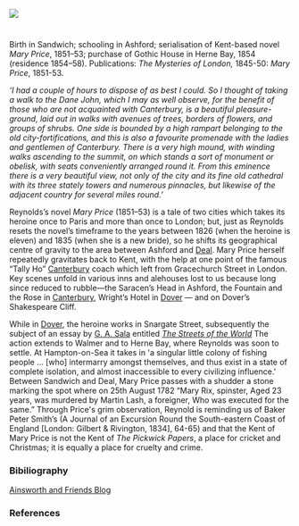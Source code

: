 <a href="https://www.kent-maps.online"><img src="https://www.kent-maps.online/juncture/ve-button.png"></a>
<param ve-config title="G. W. M. Reynolds (1814 – 1879)" author="Peter Merchant" layout="vtl" banner="https://raw.githubusercontent.com/kent-map/images/main/banners/19c.jpg">

<param ve-entity eid="Q17647042" aliases="Dane John">
<param ve-entity eid="Q26163" aliases="Sandwich">
<param ve-entity eid="Q725261" aliases="Ashford">
<param ve-entity eid="Q929286" aliases="Herne Bay">
<param ve-entity eid="Q1011096" aliases="Deal">
<param ve-entity eid="Q179224" aliases="Dover">
<param ve-entity eid="Q5646148" aliases="Hampton-on-Sea">
<param ve-entity eid="Q29303" aliases="Canterbury">
<param ve-entity eid="Q26550125" aliases="Snargate Street">
<param ve-entity eid="Q2551894" aliases="Walmer">

#

Birth in Sandwich; schooling in Ashford; serialisation of Kent-based novel _Mary Price_, 1851–53; purchase of Gothic House in Herne Bay, 1854 (residence 1854–58).   Publications: _The Mysteries of London,_ 1845-50: _Mary Price_, 1851-53.   
<param ve-image url="https://stor.artstor.org/stor/3087858b-da37-4628-9bf4-b8ea685e6b71" label="Sandwich">
<param ve-image url="https://upload.wikimedia.org/wikipedia/commons/5/5d/G_W_M_Reynolds_Author.jpg" label="G. W. M. Reynolds" attribution="White, Public domain, via Wikimedia Commons">
<param ve-map center="Q26163" zoom="10">
<param ve-map center="Q725261" zoom="10">
<param ve-map center="Q929286" zoom="10">

_‘I had a couple of hours to dispose of as best I could. So I thought of taking a walk to the Dane John, which I may as well observe, for the benefit of those who are not acquainted with Canterbury, is a beautiful pleasure-ground, laid out in walks with avenues of trees, borders of flowers, and groups of shrubs. One side is bounded by a high rampart belonging to the old city-fortifications, and this is also a favourite promenade with the ladies and gentlemen of Canterbury. There is a very high mound, with winding walks ascending to the summit, on which stands a sort of monument or obelisk, with seats conveniently arranged round it. From this eminence there is a very beautiful view, not only of the city and its fine old cathedral with its three stately towers and numerous pinnacles, but likewise of the adjacent country for several miles round.’_
<param ve-image url="https://upload.wikimedia.org/wikipedia/commons/8/86/Londres%2C_Edimburgo%2C_Dubl%C3%ADn%2C_1886_107393_%284100573256%29.jpg" label="Dane John Gardens, 1886" attribution="Fondo Antiguo de la Biblioteca de la Universidad de Sevilla from Sevilla, España, CC BY 2.0, via Wikimedia Commons">
<param ve-image url="https://upload.wikimedia.org/wikipedia/commons/4/41/Dane_John_gardens_-_geograph.org.uk_-_746465.jpg" label="Dane John gardens, Canterbury" attribution="David Mills">
<param ve-map center="Q17647042" zoom="10">

Reynolds’s novel _Mary Price_ (1851–53) is a tale of two cities which takes its heroine once to Paris and more than once to London; but, just as Reynolds resets the novel’s timeframe to the years between 1826 (when the heroine is eleven) and 1835 (when she is a new bride), so he shifts its geographical centre of gravity to the area between Ashford and [Deal](/seascape/deal). Mary Price herself repeatedly gravitates back to Kent, with the help at one point of the famous “Tally Ho” [Canterbury](/19c/19c-canterbury) coach which left from Gracechurch Street in London. Key scenes unfold in various inns and alehouses lost to us because long since reduced to rubble—the Saracen’s Head in Ashford, the Fountain and the Rose in [Canterbury](/19c/19c-canterbury), Wright’s Hotel in [Dover](/dickens/19c-dover) — and on Dover’s Shakespeare Cliff. 
<param ve-image url="https://raw.githubusercontent.com/kent-map/images/main/19c/Mary_Price_on_Dover_Beach.jpg" label="Mary Price on Dover Beach">
<param ve-image url="https://upload.wikimedia.org/wikipedia/commons/2/29/Shakespeare_Cliff%2C_Dover%2C_1849_RMG_BHC1212.tiff" label="Shakespeares Cliff, Dover" attribution="Clarkson Frederick Stanfield, Public domain, via Wikimedia Commons">
<param ve-image url="https://raw.githubusercontent.com/kent-map/images/main/dickens/Turner_Dover_D18185410.jpg" label="Joseph Mallord William Turner, ‘Dover ’, c.1825" attribution="digital image © Tate released under Creative Commons CC-BY-NC-ND">
<param ve-map center="Q725261" zoom="10">
<param ve-map center="Q1011096" zoom="10">
<param ve-map center="Q23298" zoom="10">
<param ve-map center="Q29303" zoom="10">

While in [Dover](/dickens/19c-dover), the heroine works in Snargate Street, subsequently the subject of an essay by [G. A. Sala](/19c/19c-sala-biography) entitled [_The Streets of the World_](https://search.proquest.com/britishperiodicals/docview/6520718/fulltextPDF/88A85DA9A4A94A39PQ/3?accountid=9869) The action extends to Walmer and to Herne Bay, where Reynolds was soon to settle. At Hampton-on-Sea it takes in 'a singular little colony of fishing people … [who] intermarry amongst themselves, and thus exist in a state of complete isolation, and almost inaccessible to every civilizing influence.'  Between Sandwich and Deal, Mary Price passes with a shudder a stone marking the spot where on 25th August 1782 “Mary Rix, spinster, Aged 23 years, was murdered by Martin Lash, a foreigner, Who was executed for the same.” Through Price's grim observation, Reynold is reminding us of Baker Peter Smith’s (A Journal of an Excursion Round the South-eastern Coast of England [London: Gilbert & Rivington, 1834], 64-65) and that the Kent of Mary Price is not the Kent of _The Pickwick Papers_, a place for cricket and Christmas; it is equally a place for cruelty and crime. 
<param ve-image url="https://stor.artstor.org/stor/1f7f1801-76e2-4b52-8fa1-996e0d735573" label="Snargate Street Dover, 1830" attribution="Drawn by G. Shepherd">
<param ve-map center="Q26551025" zoom="10">
<param ve-map center="Q2551894" zoom="10">
<param ve-map center="Q179224" zoom="10">
<param ve-map center="Q929286" zoom="10">
<param ve-map center="Q5646148" zoom="10">
<param ve-map center="Q26163" zoom="10">
<param ve-map center="Q1011096" zoom="10">


### Bibiliography
[Ainsworth and Friends Blog](https://ainsworthandfriends.wordpress.com/2013/02/13/the-man-who-wasnt-dickens/)

### References
[^ref1]: “A Journal of an Excursion Round the South-eastern Coast of England“ London: Gilbert & Rivington, 1834, 64-65)
